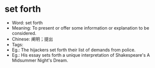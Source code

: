 # set forth

- Word: set forth
- Meaning: To present or offer some information or explanation to be considered.
- Chinese: 阐明；提出
- Tags: 
- Eg.: The hijackers set forth their list of demands from police.
- Eg.: His essay sets forth a unique interpretation of Shakespeare's A Midsummer Night's Dream.

